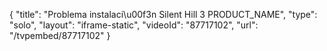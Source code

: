 {
    "title": "Problema instalaci\u00f3n Silent Hill 3 PRODUCT_NAME",
    "type": "solo",
    "layout": "iframe-static",
    "videoId": "87717102",
    "url": "\/tvpembed\/87717102"
}